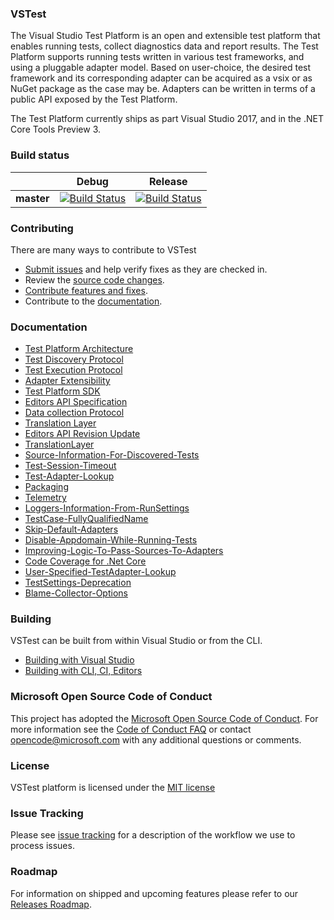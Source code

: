 ### VSTest
The Visual Studio Test Platform is an open and extensible test platform that enables running tests, collect diagnostics data and report results. The Test Platform supports running tests written in various test frameworks, and using a pluggable adapter model. Based on user-choice, the desired test framework and its corresponding adapter can be acquired as a vsix or as NuGet package as the case may be. Adapters can be written in terms of a public API exposed by the Test Platform.

The Test Platform currently ships as part Visual Studio 2017, and in the .NET Core Tools Preview 3.

### Build status
|            |Debug |Release |
|:----------:|:----------------:|:------------------:|
|**master**  |[![Build Status](https://ci.dot.net/buildStatus/icon?job=Microsoft_vstest/master/Windows_NT_Debug)](https://ci.dot.net/job/Microsoft_vstest/job/master/job/Windows_NT_Debug/)|[![Build Status](https://ci.dot.net/buildStatus/icon?job=Microsoft_vstest/master/Windows_NT_Release)](https://ci.dot.net/job/Microsoft_vstest/job/master/job/Windows_NT_Release/)|

### Contributing
There are many ways to contribute to VSTest
- [Submit issues](https://github.com/Microsoft/vstest/issues) and help verify fixes as they are checked in.
- Review the [source code changes](https://github.com/Microsoft/vstest/pulls).
- [Contribute features and fixes](https://github.com/Microsoft/vstest-docs/blob/master/docs/contribute.md).
- Contribute to the [documentation](https://github.com/Microsoft/vstest-docs).

### Documentation
- [Test Platform Architecture](https://github.com/Microsoft/vstest-docs/blob/master/RFCs/0001-Test-Platform-Architecture.md)
- [Test Discovery Protocol](https://github.com/Microsoft/vstest-docs/blob/master/RFCs/0002-Test-Discovery-Protocol.md)
- [Test Execution Protocol](https://github.com/Microsoft/vstest-docs/blob/master/RFCs/0003-Test-Execution-Protocol.md)
- [Adapter Extensibility](https://github.com/Microsoft/vstest-docs/blob/master/RFCs/0004-Adapter-Extensibility.md)
- [Test Platform SDK](https://github.com/Microsoft/vstest-docs/blob/master/RFCs/0005-Test-Platform-SDK.md)
- [Editors API Specification](https://github.com/Microsoft/vstest-docs/blob/master/RFCs/0007-Editors-API-Specification.md)
- [Data collection Protocol](https://github.com/Microsoft/vstest-docs/blob/master/RFCs/0006-DataCollection-Protocol.md)
- [Translation Layer](https://github.com/Microsoft/vstest-docs/blob/master/RFCs/0008-TranslationLayer.md)
- [Editors API Revision Update](https://github.com/Microsoft/vstest-docs/blob/master/RFCs/0009-Editors-API-RevisionUpdate.md)
- [TranslationLayer](https://github.com/Microsoft/vstest-docs/blob/master/RFCs/0008-TranslationLayer.md)
- [Source-Information-For-Discovered-Tests](https://github.com/Microsoft/vstest-docs/blob/master/RFCs/0010-Source-Information-For-Discovered-Tests.md)
- [Test-Session-Timeout](https://github.com/Microsoft/vstest-docs/blob/master/RFCs/0011-Test-Session-Timeout.md)
- [Test-Adapter-Lookup](https://github.com/Microsoft/vstest-docs/blob/master/RFCs/0013-Test-Adapter-Lookup.md)
- [Packaging](https://github.com/Microsoft/vstest-docs/blob/master/RFCs/0014-Packaging.md)
- [Telemetry](https://github.com/Microsoft/vstest-docs/blob/master/RFCs/0015-Telemetry.md)
- [Loggers-Information-From-RunSettings](https://github.com/Microsoft/vstest-docs/blob/master/RFCs/0016-Loggers-Information-From-RunSettings.md)
- [TestCase-FullyQualifiedName](https://github.com/Microsoft/vstest-docs/blob/master/RFCs/0017-TestCase-FullyQualifiedName.md)
- [Skip-Default-Adapters](https://github.com/Microsoft/vstest-docs/blob/master/RFCs/0018-Skip-Default-Adapters.md)
- [Disable-Appdomain-While-Running-Tests](https://github.com/Microsoft/vstest-docs/blob/master/RFCs/0019-Disable-Appdomain-While-Running-Tests.md)
- [Improving-Logic-To-Pass-Sources-To-Adapters](https://github.com/Microsoft/vstest-docs/blob/master/RFCs/0020-Improving-Logic-To-Pass-Sources-To-Adapters.md)
- [Code Coverage for .Net Core](https://github.com/Microsoft/vstest-docs/blob/master/RFCs/0021-CodeCoverageForNetCore.md)
- [User-Specified-TestAdapter-Lookup](https://github.com/Microsoft/vstest-docs/blob/master/RFCs/0022-User-Specified-TestAdapter-Lookup.md)
- [TestSettings-Deprecation](https://github.com/Microsoft/vstest-docs/blob/master/RFCs/0023-TestSettings-Deprecation.md)
- [Blame-Collector-Options](https://github.com/Microsoft/vstest-docs/blob/master/RFCs/0024-Blame-Collector-Options.md)

### Building
VSTest can be built from within Visual Studio or from the CLI.
- [Building with Visual Studio](https://github.com/Microsoft/vstest-docs/blob/master/docs/contribute.md#building-with-visual-studio)
- [Building with CLI, CI, Editors](https://github.com/Microsoft/vstest-docs/blob/master/docs/contribute.md#building-with-cli-ci-editors)

### Microsoft Open Source Code of Conduct
This project has adopted the [Microsoft Open Source Code of Conduct](https://opensource.microsoft.com/codeofconduct/). For more information see the [Code of Conduct FAQ](https://opensource.microsoft.com/codeofconduct/faq/) or contact [opencode@microsoft.com](mailto:opencode@microsoft.com) with any additional questions or comments.

### License
VSTest platform is licensed under the [MIT license](https://github.com/Microsoft/vstest/blob/master/LICENSE)

### Issue Tracking
Please see [issue tracking](https://github.com/Microsoft/vstest-docs/blob/master/issuetracking.md) for a description of the workflow we use to process issues.

### Roadmap
For information on shipped and upcoming features please refer to our [Releases Roadmap](https://github.com/Microsoft/vstest-docs/blob/master/docs/releases.md).
